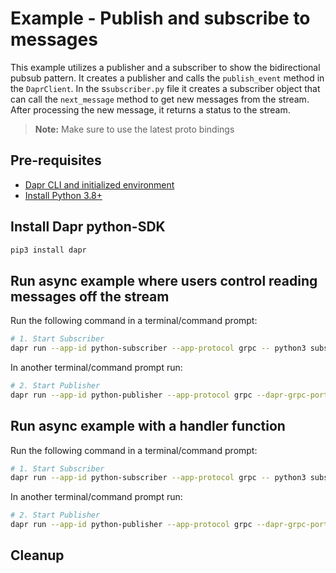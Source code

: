 # Example - Publish and subscribe to messages

This example utilizes a publisher and a subscriber to show the bidirectional pubsub pattern.
It creates a publisher and calls the `publish_event` method in the `DaprClient`.
In the s`subscriber.py` file it creates a subscriber object that can call the `next_message` method to get new messages from the stream. After processing the new message, it returns a status to the stream.


> **Note:** Make sure to use the latest proto bindings

## Pre-requisites

- [Dapr CLI and initialized environment](https://docs.dapr.io/getting-started)
- [Install Python 3.8+](https://www.python.org/downloads/)

## Install Dapr python-SDK

<!-- Our CI/CD pipeline automatically installs the correct version, so we can skip this step in the automation -->

```bash
pip3 install dapr
```

## Run async example where users control reading messages off the stream

Run the following command in a terminal/command prompt:

<!-- STEP
name: Run subscriber
expected_stdout_lines:
    - "== APP == Processing message: {'id': 1, 'message': 'hello world'} from TOPIC_B1..."
    - "== APP == Processing message: {'id': 2, 'message': 'hello world'} from TOPIC_B1..."
    - "== APP == Processing message: {'id': 3, 'message': 'hello world'} from TOPIC_B1..."
    - "== APP == Processing message: {'id': 4, 'message': 'hello world'} from TOPIC_B1..."
    - "== APP == Processing message: {'id': 5, 'message': 'hello world'} from TOPIC_B1..."
    - "== APP == Closing subscription..."
output_match_mode: substring
background: true
match_order: none
sleep: 3 
-->

```bash
# 1. Start Subscriber
dapr run --app-id python-subscriber --app-protocol grpc -- python3 subscriber.py --topic=TOPIC_B1
```

<!-- END_STEP -->

In another terminal/command prompt run:

<!-- STEP
name: Run publisher
expected_stdout_lines:
  - "== APP == {'id': 1, 'message': 'hello world'}"
  - "== APP == {'id': 2, 'message': 'hello world'}"
  - "== APP == {'id': 3, 'message': 'hello world'}"
  - "== APP == {'id': 4, 'message': 'hello world'}"
  - "== APP == {'id': 5, 'message': 'hello world'}"
background: true
output_match_mode: substring
sleep: 15
-->

```bash
# 2. Start Publisher
dapr run --app-id python-publisher --app-protocol grpc --dapr-grpc-port=3500 --enable-app-health-check -- python3 publisher.py --topic=TOPIC_B1
```

<!-- END_STEP -->

## Run async example with a handler function

Run the following command in a terminal/command prompt:

<!-- STEP
name: Run subscriber
expected_stdout_lines:
    - "== APP == Processing message: {'id': 1, 'message': 'hello world'} from TOPIC_B2..."
    - "== APP == Processing message: {'id': 2, 'message': 'hello world'} from TOPIC_B2..."
    - "== APP == Processing message: {'id': 3, 'message': 'hello world'} from TOPIC_B2..."
    - "== APP == Processing message: {'id': 4, 'message': 'hello world'} from TOPIC_B2..."
    - "== APP == Processing message: {'id': 5, 'message': 'hello world'} from TOPIC_B2..."
    - "== APP == Closing subscription..."
output_match_mode: substring
background: true
match_order: none
sleep: 3 
-->

```bash
# 1. Start Subscriber
dapr run --app-id python-subscriber --app-protocol grpc -- python3 subscriber-handler.py --topic=TOPIC_B2
```

<!-- END_STEP -->

In another terminal/command prompt run:

<!-- STEP
name: Run publisher
expected_stdout_lines:
  - "== APP == {'id': 1, 'message': 'hello world'}"
  - "== APP == {'id': 2, 'message': 'hello world'}"
  - "== APP == {'id': 3, 'message': 'hello world'}"
  - "== APP == {'id': 4, 'message': 'hello world'}"
  - "== APP == {'id': 5, 'message': 'hello world'}"
background: true
output_match_mode: substring
sleep: 15
-->

```bash
# 2. Start Publisher
dapr run --app-id python-publisher --app-protocol grpc --dapr-grpc-port=3500 --enable-app-health-check -- python3 publisher.py --topic=TOPIC_B2
```

<!-- END_STEP --> 


## Cleanup


